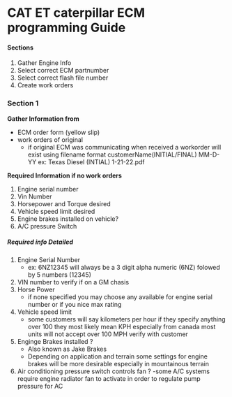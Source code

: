 # CAT ET caterpillar ECM programming Guide

#### Sections
1. Gather Engine Info
2. Select correct ECM partnumber
3. Select correct flash file number
4. Create work orders


### Section 1 

**Gather Information from** 
  - ECM order form (yellow slip) 
  - work orders of original 
    - if original ECM was communicating when received a 
       workorder will exist using filename format customerName(INITIAL/FINAL) MM-D-YY ex: Texas Diesel (INTIAL) 1-21-22.pdf
       
**Required Information if no work orders**
1. Engine serial number
2. Vin Number
3. Horsepower and Torque desired
4. Vehicle speed limit desired
5. Engine brakes installed on vehicle?
6. A/C pressure Switch


##### Required info Detailed
1. Engine Serial Number 
   - ex: 6NZ12345 will always be a 3 digit alpha numeric (6NZ) folowed by 5 numbers (12345)
2. VIN number to verify if on a GM chasis 
3. Horse Power 
    - if none specified you may choose any available for engine serial number or if you nice max rating
4. Vehicle speed limit 
    - some customers will say kilometers per hour 
      if they specify anything over 100 they most likely mean KPH especially from canada
      most units will not accept over 100 MPH verify with customer
5. Enginge Brakes installed ?
    - Also known as Jake Brakes
    - Depending on application and terrain 
    some settings for engine brakes will be more desirable especially in mountainous terrain 
6. Air conditioning pressure switch controls fan ?
    -some A/C systems require engine radiator fan to activate in order to regulate pump pressure for AC 
  
   
